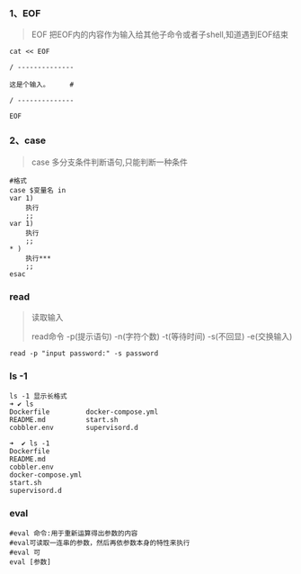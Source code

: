 ### 1、EOF

> EOF 把EOF内的内容作为输入给其他子命令或者子shell,知道遇到EOF结束

```shell
cat << EOF

/ --------------

这是个输入。     #

/ --------------

EOF

```

### 2、case

> case 多分支条件判断语句,只能判断一种条件

```shell
#格式
case $变量名 in 
var 1)
    执行
    ;;
var 1)
    执行
    ;;
* )
    执行***
    ;;
esac

```

### read

> 读取输入
>
> read命令 -p(提示语句) -n(字符个数) -t(等待时间) -s(不回显) -e(交换输入)

```shell
read -p "input password:" -s password

```

### ls -1

```shell
ls -1 显示长格式
➜ ✔ ls   
Dockerfile         docker-compose.yml
README.md          start.sh
cobbler.env        supervisord.d

➜  ✔ ls -1   
Dockerfile
README.md
cobbler.env
docker-compose.yml
start.sh
supervisord.d

```

### eval

```shell
#eval 命令:用于重新运算得出参数的内容
#eval可读取一连串的参数，然后再依参数本身的特性来执行
#eval 可
eval [参数]

```
